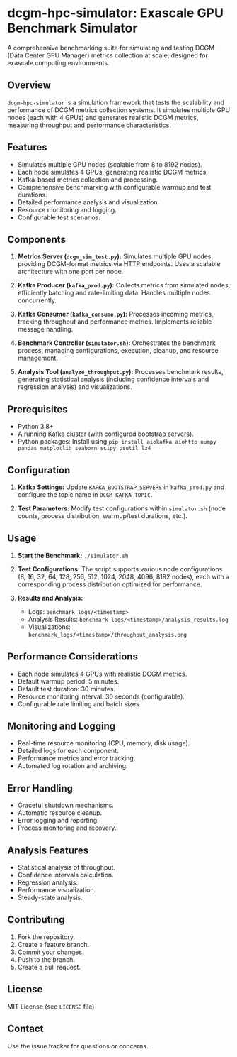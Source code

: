 # dcgm-hpc-simulator: Exascale GPU Benchmark Simulator

A comprehensive benchmarking suite for simulating and testing DCGM (Data Center GPU Manager) metrics collection at scale, designed for exascale computing environments.

## Overview

`dcgm-hpc-simulator` is a simulation framework that tests the scalability and performance of DCGM metrics collection systems. It simulates multiple GPU nodes (each with 4 GPUs) and generates realistic DCGM metrics, measuring throughput and performance characteristics.

## Features

* Simulates multiple GPU nodes (scalable from 8 to 8192 nodes).
* Each node simulates 4 GPUs, generating realistic DCGM metrics.
* Kafka-based metrics collection and processing.
* Comprehensive benchmarking with configurable warmup and test durations.
* Detailed performance analysis and visualization.
* Resource monitoring and logging.
* Configurable test scenarios.

## Components

1. **Metrics Server (`dcgm_sim_test.py`):** Simulates multiple GPU nodes, providing DCGM-format metrics via HTTP endpoints.  Uses a scalable architecture with one port per node.

2. **Kafka Producer (`kafka_prod.py`):** Collects metrics from simulated nodes, efficiently batching and rate-limiting data. Handles multiple nodes concurrently.

3. **Kafka Consumer (`kafka_consume.py`):** Processes incoming metrics, tracking throughput and performance metrics. Implements reliable message handling.

4. **Benchmark Controller (`simulator.sh`):** Orchestrates the benchmark process, managing configurations, execution, cleanup, and resource management.

5. **Analysis Tool (`analyze_throughput.py`):** Processes benchmark results, generating statistical analysis (including confidence intervals and regression analysis) and visualizations.


## Prerequisites

* Python 3.8+
* A running Kafka cluster (with configured bootstrap servers).
* Python packages:  Install using `pip install aiokafka aiohttp numpy pandas matplotlib seaborn scipy psutil lz4`

## Configuration

1. **Kafka Settings:** Update `KAFKA_BOOTSTRAP_SERVERS` in `kafka_prod.py` and configure the topic name in `DCGM_KAFKA_TOPIC`.

2. **Test Parameters:** Modify test configurations within `simulator.sh` (node counts, process distribution, warmup/test durations, etc.).


## Usage

1. **Start the Benchmark:** `./simulator.sh`

2. **Test Configurations:**  The script supports various node configurations (8, 16, 32, 64, 128, 256, 512, 1024, 2048, 4096, 8192 nodes), each with a corresponding process distribution optimized for performance.

3. **Results and Analysis:**
    * Logs: `benchmark_logs/<timestamp>`
    * Analysis Results: `benchmark_logs/<timestamp>/analysis_results.log`
    * Visualizations: `benchmark_logs/<timestamp>/throughput_analysis.png`


## Performance Considerations

* Each node simulates 4 GPUs with realistic DCGM metrics.
* Default warmup period: 5 minutes.
* Default test duration: 30 minutes.
* Resource monitoring interval: 30 seconds (configurable).
* Configurable rate limiting and batch sizes.


## Monitoring and Logging

* Real-time resource monitoring (CPU, memory, disk usage).
* Detailed logs for each component.
* Performance metrics and error tracking.
* Automated log rotation and archiving.


## Error Handling

* Graceful shutdown mechanisms.
* Automatic resource cleanup.
* Error logging and reporting.
* Process monitoring and recovery.


## Analysis Features

* Statistical analysis of throughput.
* Confidence intervals calculation.
* Regression analysis.
* Performance visualization.
* Steady-state analysis.


## Contributing

1. Fork the repository.
2. Create a feature branch.
3. Commit your changes.
4. Push to the branch.
5. Create a pull request.


## License

MIT License (see `LICENSE` file)


## Contact

Use the issue tracker for questions or concerns.
